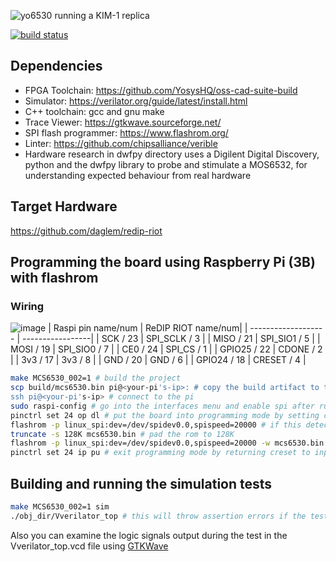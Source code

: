 ![yo6530 running a KIM-1 replica](img/yo6530.jpg)

[![build status](https://builds.sr.ht/~sajattack/yo6530.svg)](https://builds.sr.ht/~sajattack/yo6530?)

## Dependencies
- FPGA Toolchain: https://github.com/YosysHQ/oss-cad-suite-build
- Simulator: https://verilator.org/guide/latest/install.html
- C++ toolchain: gcc and gnu make
- Trace Viewer: https://gtkwave.sourceforge.net/
- SPI flash programmer: https://www.flashrom.org/
- Linter: https://github.com/chipsalliance/verible
- Hardware research in dwfpy directory uses a Digilent Digital Discovery, python and the dwfpy library to probe and stimulate a MOS6532, for understanding expected behaviour from real hardware

## Target Hardware
https://github.com/daglem/redip-riot

## Programming the board using Raspberry Pi (3B) with flashrom
### Wiring
![image](https://github.com/user-attachments/assets/bc206d53-67dd-4660-89ce-49be5b99f39b)
| Raspi pin name/num  | ReDIP RIOT name/num|
| ------------------- | -----------------|
| SCK / 23            | SPI_SCLK / 3     |
| MISO / 21           | SPI_SIO1 / 5     |
| MOSI / 19           | SPI_SIO0 / 7     |
| CE0 / 24            | SPI_CS / 1       |
| GPIO25 / 22         | CDONE / 2        |
| 3v3 / 17            | 3v3 / 8          |
| GND / 20            | GND / 6          |
| GPIO24 / 18         | CRESET / 4       |

```sh
make MCS6530_002=1 # build the project
scp build/mcs6530.bin pi@<your-pi's-ip>: # copy the build artifact to the pi for flashing
ssh pi@<your-pi's-ip> # connect to the pi
sudo raspi-config # go into the interfaces menu and enable spi after running this command
pinctrl set 24 op dl # put the board into programming mode by setting creset low
flashrom -p linux_spi:dev=/dev/spidev0.0,spispeed=20000 # if this detects the device, all is good, otherwise check your spi is enabled and your wiring
truncate -s 128K mcs6530.bin # pad the rom to 128K
flashrom -p linux_spi:dev=/dev/spidev0.0,spispeed=20000 -w mcs6530.bin # write the flash
pinctrl set 24 ip pu # exit programming mode by returning creset to input pullup
```

## Building and running the simulation tests
```sh
make MCS6530_002=1 sim
./obj_dir/Vverilator_top # this will throw assertion errors if the tests fail
```
Also you can examine the logic signals output during the test in the Vverilator_top.vcd file using [GTKWave](https://gtkwave.sourceforge.net/)
